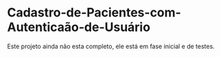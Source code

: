 # Cadastro-de-Pacientes-com-Autenticaão-de-Usuário

Este projeto ainda não esta completo,
ele está em fase inicial e de testes.
